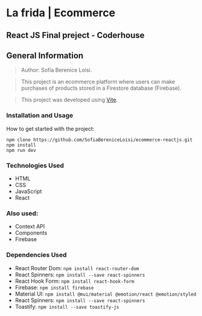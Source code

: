 # La frida | Ecommerce
## React JS Final preject - Coderhouse

## General Information
> Author: Sofía Berenice Loisi.

> This project is an ecommerce platform where users can make purchases of products stored in a Firestore database (Firebase).

> This project was developed using [Vite](https://vitejs.dev/).

### Installation and Usage
How to get started with the project:
```
npm clone https://github.com/SofiaBereniceLoisi/ecommerce-reactjs.git
npm install
npm run dev
```

### Technologies Used
- HTML
- CSS
- JavaScript
- React

### Also used: 
- Context API
- Components
- Firebase


### Dependencies Used
- React Router Dom: ``` npm install react-router-dom ```
- React Spinners: ``` npm install --save react-spinners ```
- React Hook Form: ``` npm install react-hook-form ```
- Firebase: ``` npm install firebase ```
- Material UI: ``` npm install @mui/material @emotion/react @emotion/styled ```
- React Spinners: ``` npm install --save react-spinners ```
- Toastify: ``` npm install --save toastify-js ```
